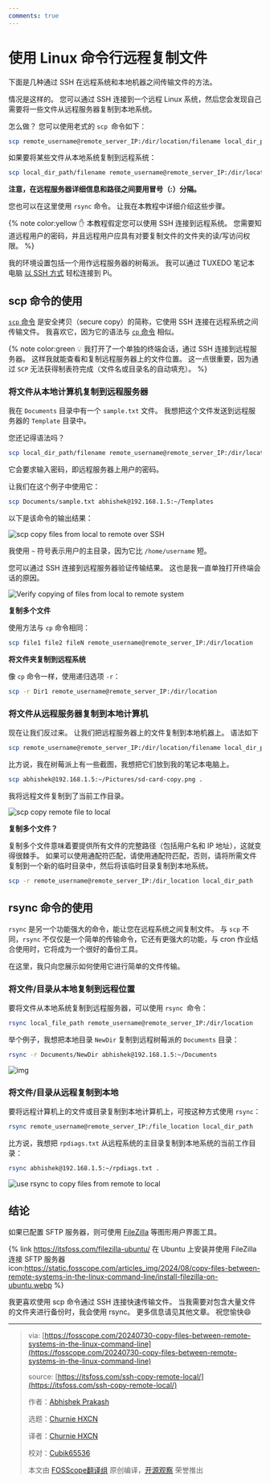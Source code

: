 ```yaml
---
comments: true
---
```


# 使用 Linux 命令行远程复制文件

下面是几种通过 SSH 在远程系统和本地机器之间传输文件的方法。

<!-- more -->

情况是这样的。 您可以通过 SSH 连接到一个远程 Linux 系统，然后您会发现自己需要将一些文件从远程服务器复制到本地系统。

怎么做？ 您可以使用老式的 `scp `命令如下：

```Bash
scp remote_username@remote_server_IP:/dir/location/filename local_dir_path
```

如果要将某些文件从本地系统复制到远程系统：

```Bash
scp local_dir_path/filename remote_username@remote_server_IP:/dir/location 
```

**注意，在远程服务器详细信息和路径之间要用冒号（:）分隔。**

您也可以在这里使用 `rsync` 命令。 让我在本教程中详细介绍这些步骤。

{% note color:yellow ✋ 本教程假定您可以使用 SSH 连接到远程系统。 您需要知道远程用户的密码，并且远程用户应具有对要复制文件的文件夹的读/写访问权限。  %}

我的环境设置包括一个用作远程服务器的树莓派。 我可以通过 TUXEDO 笔记本电脑 [以 SSH 方式](https://itsfoss.com/ssh-into-raspberry/) 轻松连接到 Pi。

## scp 命令的使用

[`scp` 命令](https://itsfoss.com/scp-command/) 是安全拷贝（secure copy）的简称，它使用 SSH 连接在远程系统之间传输文件。 我喜欢它，因为它的语法与 [`cp` 命令](https://itsfoss.com/cp-command/) 相似。

{% note color:green 💡 我打开了一个单独的终端会话，通过 SSH 连接到远程服务器。 这样我就能查看和复制远程服务器上的文件位置。 这一点很重要，因为通过 `SCP` 无法获得制表符完成（文件名或目录名的自动填充）。 %}

### 将文件从本地计算机复制到远程服务器

我在 `Documents` 目录中有一个 `sample.txt` 文件。 我想把这个文件发送到远程服务器的 `Template` 目录中。

您还记得语法吗？

```Bash
scp local_dir_path/filename remote_username@remote_server_IP:/dir/location 
```

它会要求输入密码，即远程服务器上用户的密码。

让我们在这个例子中使用它：

```Bash
scp Documents/sample.txt abhishek@192.168.1.5:~/Templates
```

以下是该命令的输出结果：

![scp copy files from local to remote over SSH](https://static.fosscope.com/articles_img/2024/08/copy-files-between-remote-systems-in-the-linux-command-line/scp-copy-files-from-local-to-remote-system.webp)

我使用 `~` 符号表示用户的主目录，因为它比 `/home/username` 短。

您可以通过 SSH 连接到远程服务器验证传输结果。 这也是我一直单独打开终端会话的原因。

![Verify copying of files from local to remote system](https://static.fosscope.com/articles_img/2024/08/copy-files-between-remote-systems-in-the-linux-command-line/verify-local-to-remote-copy.webp)

**复制多个文件**

使用方法与 `cp` 命令相同：

```Bash
scp file1 file2 fileN remote_username@remote_server_IP:/dir/location 
```

**将文件夹复制到远程系统**

像 `cp` 命令一样，使用递归选项 `-r`：

```Bash
scp -r Dir1 remote_username@remote_server_IP:/dir/location 
```

### 将文件从远程服务器复制到本地计算机

现在让我们反过来。 让我们把远程服务器上的文件复制到本地机器上。 语法如下

```Bash
scp remote_username@remote_server_IP:/dir/location/filename local_dir_path
```

比方说，我在树莓派上有一些截图，我想把它们放到我的笔记本电脑上。

```Bash
scp abhishek@192.168.1.5:~/Pictures/sd-card-copy.png .
```

我将远程文件复制到了当前工作目录。

![scp copy remote file to local](https://static.fosscope.com/articles_img/2024/08/copy-files-between-remote-systems-in-the-linux-command-line/scp-copy-remote-file-to-local.webp)

**复制多个文件？**

复制多个文件意味着要提供所有文件的完整路径（包括用户名和 IP 地址），这就变得很棘手。 如果可以使用通配符匹配，请使用通配符匹配，否则，请将所需文件复制到一个新的临时目录中，然后将该临时目录复制到本地系统。

```Bash
scp -r remote_username@remote_server_IP:/dir_location local_dir_path
```

## rsync 命令的使用

`rsync` 是另一个功能强大的命令，能让您在远程系统之间复制文件。 与 `scp` 不同，`rsync` 不仅仅是一个简单的传输命令，它还有更强大的功能，与 cron 作业结合使用时，它将成为一个很好的备份工具。

在这里，我只向您展示如何使用它进行简单的文件传输。

### 将文件/目录从本地复制到远程位置

要将文件从本地系统复制到远程服务器，可以使用 `rsync `命令：

```Bash
rsync local_file_path remote_username@remote_server_IP:/dir/location 
```

举个例子，我想把本地目录 `NewDir` 复制到远程树莓派的 `Documents` 目录：

```Bash
rsync -r Documents/NewDir abhishek@192.168.1.5:~/Documents
```

![img](https://static.fosscope.com/articles_img/2024/08/copy-files-between-remote-systems-in-the-linux-command-line/rsync-copy-local-to-remote.webp)

### 将文件/目录从远程复制到本地

要将远程计算机上的文件或目录复制到本地计算机上，可按这种方式使用 `rsync`：

```Bash
rsync remote_username@remote_server_IP:/file_location local_dir_path
```

比方说，我想把 `rpdiags.txt` 从远程系统的主目录复制到本地系统的当前工作目录：

```Bash
rsync abhishek@192.168.1.5:~/rpdiags.txt .
```

![use rsync to copy files from remote to local](https://static.fosscope.com/articles_img/2024/08/copy-files-between-remote-systems-in-the-linux-command-line/rsync-copy-from-remote-to-local.webp)

## 结论

如果已配置 SFTP 服务器，则可使用 [FileZilla](https://filezilla-project.org/) 等图形用户界面工具。

{% link https://itsfoss.com/filezilla-ubuntu/ 在 Ubuntu 上安装并使用 FileZilla 连接 SFTP 服务器 icon:https://static.fosscope.com/articles_img/2024/08/copy-files-between-remote-systems-in-the-linux-command-line/install-filezilla-on-ubuntu.webp %}

我更喜欢使用 scp 命令通过 SSH 连接快速传输文件。 当我需要对包含大量文件的文件夹进行备份时，我会使用 rsync。 更多信息请见其他文章。 祝您愉快😄

---

  >via: [https://fosscope.com/20240730-copy-files-between-remote-systems-in-the-linux-command-line](https://fosscope.com/20240730-copy-files-between-remote-systems-in-the-linux-command-line)
  >
  >source: [https://itsfoss.com/ssh-copy-remote-local/](https://itsfoss.com/ssh-copy-remote-local/)
  >
  >作者：[Abhishek Prakash](https://itsfoss.com/author/abhishek/)
  >
  >选题：[Churnie HXCN](https://github.com/excniesNIED)
  >
  >译者：[Churnie HXCN](https://github.com/excniesNIED)
  >
  >校对：[Cubik65536](https://github.com/Cubik65536)
  >
  >本文由 [FOSScope翻译组](https://github.com/FOSScope/TranslateProject) 原创编译，[开源观察](https://fosscope.com/) 荣誉推出